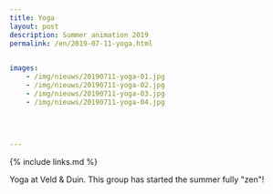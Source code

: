 ```yaml
---
title: Yoga
layout: post
description: Summer animation 2019
permalink: /en/2019-07-11-yoga.html

    
images: 
    - /img/nieuws/20190711-yoga-01.jpg
    - /img/nieuws/20190711-yoga-02.jpg
    - /img/nieuws/20190711-yoga-03.jpg
    - /img/nieuws/20190711-yoga-04.jpg
    
    
    
    
---
```


{% include links.md %}

Yoga at Veld & Duin. This group has started the summer fully "zen"!
